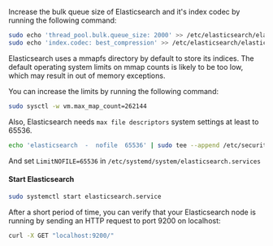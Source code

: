 
Increase the bulk queue size of Elasticsearch and it's index codec by running the following command:

``` bash 
sudo echo 'thread_pool.bulk.queue_size: 2000' >> /etc/elasticsearch/elasticsearch.yml
sudo echo 'index.codec: best_compression' >> /etc/elasticsearch/elasticsearch.yml
```

Elasticsearch uses a mmapfs directory by default to store its indices. The default operating system limits on mmap counts is likely to be too low, which may result in out of memory exceptions.

You can increase the limits by running the following command:

``` bash 
sudo sysctl -w vm.max_map_count=262144
```

Also, Elasticsearch needs `max file descriptors` system settings at least to 65536.
``` bash 
echo 'elasticsearch  -  nofile  65536' | sudo tee --append /etc/security/limits.conf > /dev/null
```
And set `LimitNOFILE=65536` in `/etc/systemd/system/elasticsearch.services` 

#### Start Elasticsearch

``` bash
sudo systemctl start elasticsearch.service
```

After a short period of time, you can verify that your Elasticsearch node is running by sending an HTTP request to port 9200 on localhost:

``` bash
curl -X GET "localhost:9200/"
```

